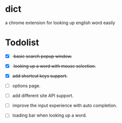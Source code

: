 # dict
a chrome extension for looking up english word easily



# Todolist

- [x] <del> basic search popup window.</del>

- [x] <del> looking up a word with mouse selection. </del>

- [x] <del>add shortcut keys support.</del>

- [ ] options page.

- [ ] add different site API support.

- [ ] improve the input experience with auto completion.

- [ ] loading bar when looking up a word.

      ​